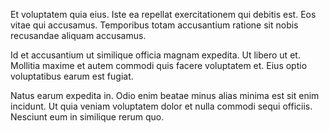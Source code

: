 Et voluptatem quia eius. Iste ea repellat exercitationem qui debitis est. Eos vitae qui accusamus. Temporibus totam accusantium ratione sit nobis recusandae aliquam accusamus.
 Id et accusantium ut similique officia magnam expedita. Ut libero ut et. Mollitia maxime et autem commodi quis facere voluptatem et. Eius optio voluptatibus earum est fugiat.
 Natus earum expedita in. Odio enim beatae minus alias minima est sit enim incidunt. Ut quia veniam voluptatem dolor et nulla commodi sequi officiis. Nesciunt eum in similique rerum quo.